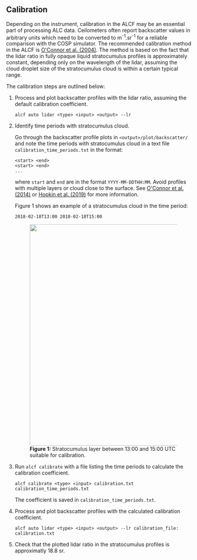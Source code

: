 ## Calibration

Depending on the instrument, calibration in the ALCF may be an essential part of
processing ALC data. Ceilometers often report backscatter values in arbitrary
units which need to be converted to m<sup>-1</sup>.sr<sup>-1</sup> for a
reliable comparison with the COSP simulator. The recommended calibration method
in the ALCF is [O'Connor et al. (2004)](https://journals.ametsoc.org/doi/abs/10.1175/1520-0426(2004)021%3C0777%3AATFAOC%3E2.0.CO%3B2).
The method is based on the fact that the lidar ratio in fully opaque liquid
stratocumulus profiles is approximately constant, depending only on the
wavelength of the lidar, assuming the cloud droplet size of the stratocumulus
cloud is within a certain typical range.

The calibration steps are outlined below:

1. Process and plot backscatter profiles with the lidar ratio, assuming the
default calibration coefficient.

	`alcf auto lidar <type> <input> <output> --lr`

2. Identify time periods with stratocumulus cloud.

	Go through the backscatter profile plots in `<output>/plot/backscatter/`
	and note the time periods with stratocumulus cloud in a text file
	`calibration_time_periods.txt` in the format:

	```
	<start> <end>
	<start> <end>
	...
	```

	where `start` and `end` are in the format `YYYY-MM-DDTHH:MM`.
	Avoid profiles with multiple layers or cloud close to the surface.
	See [O'Connor et al. (2014)](https://journals.ametsoc.org/doi/abs/10.1175/1520-0426(2004)021%3C0777%3AATFAOC%3E2.0.CO%3B2)
	or [Hopkin et al. (2019)](https://www.atmos-meas-tech.net/12/4131/2019/) for more
	information.

	Figure 1 shows an example of a stratocumulus cloud in the time period:

	```
	2018-02-18T13:00 2018-02-18T15:00
	```

	<figure><a href="2018-02-18T000000.png"><img src="2018-02-18T000000.png" width="600" /></a><br /><strong>Figure 1:</strong> Stratocumulus layer between 13:00 and 15:00 UTC suitable for calibration.</figure>

3. Run `alcf calibrate` with a file listing the time periods to calculate
the calibration coefficient.

	`alcf calibrate <type> <input> calibration.txt calibration_time_periods.txt`

	The coefficient is saved in `calibration_time_periods.txt`.

4. Process and plot backscatter profiles with the calculated calibration
coefficient.

	`alcf auto lidar <type> <input> <output> --lr calibration_file: calibration.txt`

5. Check that the plotted lidar ratio in the stratocumulus profiles is
	approximatly 18.8 sr.
